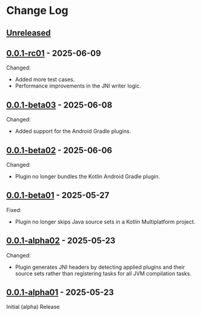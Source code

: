 # Change Log

## [Unreleased]

## [0.0.1-rc01] - 2025-06-09

Changed:

- Added more test cases.
- Performance improvements in the JNI writer logic.

## [0.0.1-beta03] - 2025-06-08

Changed:

- Added support for the Android Gradle plugins.

## [0.0.1-beta02] - 2025-06-06

Changed:

- Plugin no longer bundles the Kotlin Android Gradle plugin.

## [0.0.1-beta01] - 2025-05-27

Fixed:

- Plugin no longer skips Java source sets in a Kotlin Multiplatform project.

## [0.0.1-alpha02] - 2025-05-23

Changed:

- Plugin generates JNI headers by detecting applied plugins and their source sets rather than registering tasks for all JVM compilation
  tasks.

## [0.0.1-alpha01] - 2025-05-23

Initial (alpha) Release

[Unreleased]: https://github.com/fletchmckee/ktjni/compare/0.0.1-rc01...HEAD
[0.0.1-rc01]: https://github.com/fletchmckee/ktjni/releases/tag/0.0.1-rc01
[0.0.1-beta03]: https://github.com/fletchmckee/ktjni/releases/tag/0.0.1-beta03
[0.0.1-beta02]: https://github.com/fletchmckee/ktjni/releases/tag/0.0.1-beta02
[0.0.1-beta01]: https://github.com/fletchmckee/ktjni/releases/tag/0.0.1-beta01
[0.0.1-alpha02]: https://github.com/fletchmckee/ktjni/releases/tag/0.0.1-alpha02
[0.0.1-alpha01]: https://github.com/fletchmckee/ktjni/releases/tag/0.0.1-alpha01

